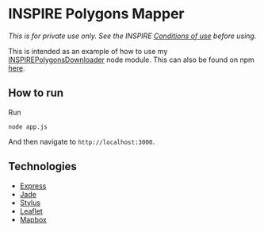 # INSPIRE Polygons Mapper

*This is for private use only. See the INSPIRE [Conditions of use](https://www.gov.uk/guidance/inspire-index-polygons-spatial-data#conditions-of-use) before using.*

This is intended as an example of how to use my [INSPIREPolygonsDownloader](https://github.com/robert-waggott/INSPIREPolygonsDownloader) node module. This can also be found on npm [here](https://www.npmjs.com/package/inspirepolygonsdownloader). 

## How to run

Run

```
node app.js
```

And then navigate to `http://localhost:3000`.

## Technologies

* [Express](https://www.npmjs.com/package/express)
* [Jade](https://www.npmjs.com/package/jade)
* [Stylus](https://github.com/learnboost/stylus)
* [Leaflet](https://www.npmjs.com/package/leaflet)
* [Mapbox](https://www.mapbox.com/mapbox.js/example/v1.0.0/plain-leaflet/)
